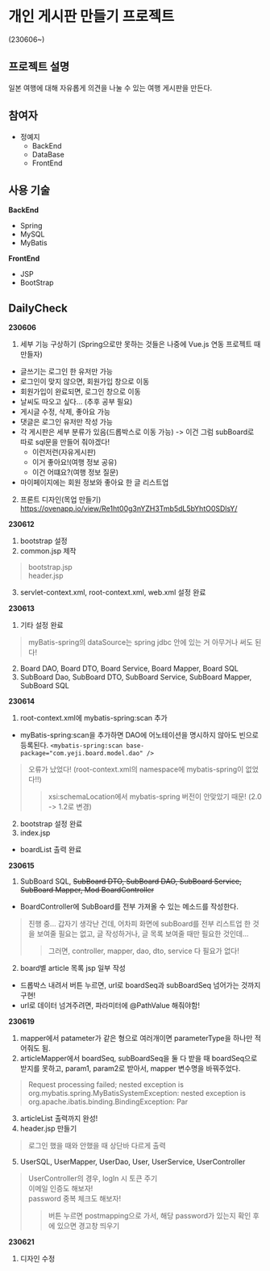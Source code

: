 # 개인 게시판 만들기 프로젝트
(230606~) <br>
## 프로젝트 설명
일본 여행에 대해 자유롭게 의견을 나눌 수 있는 여행 게시판을 만든다.
## 참여자
- 정예지
  - BackEnd
  - DataBase
  - FrontEnd
## 사용 기술
**BackEnd** <br>
- Spring
- MySQL
- MyBatis <br>

**FrontEnd** <br>
- JSP
- BootStrap

## DailyCheck
**230606** <br>
1. 세부 기능 구상하기 (Spring으로만 못하는 것들은 나중에 Vue.js 연동 프로젝트 때 만들자)
  - 글쓰기는 로그인 한 유저만 가능
  - 로그인이 맞지 않으면, 회원가입 창으로 이동
  - 회원가입이 완료되면, 로그인 창으로 이동
  - 날씨도 따오고 싶다... (추후 공부 필요)
  - 게시글 수정, 삭제, 좋아요 가능
  - 댓글은 로그인 유저만 작성 가능
  - 각 게시판은 세부 분류가 있음(드롭박스로 이동 가능) -> 이건 그럼 subBoard로 따로 sql문을 만들어 줘야겠다!
    - 이런저런(자유게시판)
    - 이거 좋아요!(여행 정보 공유)
    - 이건 어떄요?(여행 정보 질문)
  - 마이페이지에는 회원 정보와 좋아요 한 글 리스트업

2. 프론트 디자인(목업 만들기)
https://ovenapp.io/view/Re1ht00g3nYZH3Tmb5dL5bYhtO0SDlsY/

**230612**<br>
1. bootstrap 설정
2. common.jsp 제작
> bootstrap.jsp <br>
> header.jsp
3. servlet-context.xml, root-context.xml, web.xml 설정 완료

**230613** <br>
1. 기타 설정 완료
  > myBatis-spring의 dataSource는 spring jdbc 안에 있는 거 아무거나 써도 된다!
2. Board DAO, Board DTO, Board Service, Board Mapper, Board SQL
3. SubBoard Dao, SubBoard DTO, SubBoard Service, SubBoard Mapper, SubBoard SQL

**230614** <br>
1. root-context.xml에 mybatis-spring:scan 추가
  - myBatis-spring:scan을 추가하면 DAO에 어노테이션을 명시하지 않아도 빈으로 등록된다.
  ``` <mybatis-spring:scan base-package="com.yeji.board.model.dao" /> ```
  > 오류가 났었다! (root-context.xml의 namespace에 mybatis-spring이 없었다!!)
  >> xsi:schemaLocation에서 mybatis-spring 버전이 안맞았기 때문! (2.0 -> 1.2로 변경) <br>
2. bootstrap 설정 완료
3. index.jsp
- boardList 출력 완료

**230615** <br>
1. SubBoard SQL, ~~SubBoard DTO, SubBoard DAO, SubBoard Service, SubBoard Mapper, Mod BoardController~~
- BoardController에 SubBoard를 전부 가져올 수 있는 메소드를 작성한다.
> 진행 중... 갑자기 생각난 건데, 어차피 화면에 subBoard를 전부 리스트업 한 것을 보여줄 필요는 없고, 글 작성하거나, 글 목록 보여줄 때만 필요한 것인데... <br>
>> 그러면, controller, mapper, dao, dto, service 다 필요가 없다! <br>
2. board별 article 목록 jsp 일부 작성
- 드롭박스 내려서 버튼 누르면, url로 boardSeq과 subBoardSeq 넘어가는 것까지 구현!
- url로 데이터 넘겨주려면, 파라미터에 @PathValue 해줘야함!

**230619** <br>
1. mapper에서 patameter가 같은 형으로 여러개이면 parameterType을 하나만 적어줘도 됨.
2. articleMapper에서 boardSeq, subBoardSeq을 둘 다 받을 때 boardSeq으로 받지를 못하고, param1, param2로 받아서, mapper 변수명을 바꿔주었다.
> Request processing failed; nested exception is org.mybatis.spring.MyBatisSystemException: nested exception is org.apache.ibatis.binding.BindingException: Par <br>
3. articleList 출력까지 완성!
4. header.jsp 만들기
> 로그인 했을 때와 안했을 때 상단바 다르게 출력
5. UserSQL, UserMapper, UserDao, User, UserService, UserController
> UserController의 경우, logIn 시 토큰 주기 <br>
> 이메일 인증도 해보자! <br>
> password 중복 체크도 해보자!
  >> 버튼 누르면 postmapping으로 가서, 해당 password가 있는지 확인 후에 있으면 경고창 띄우기

**230621**
1. 디자인 수정
